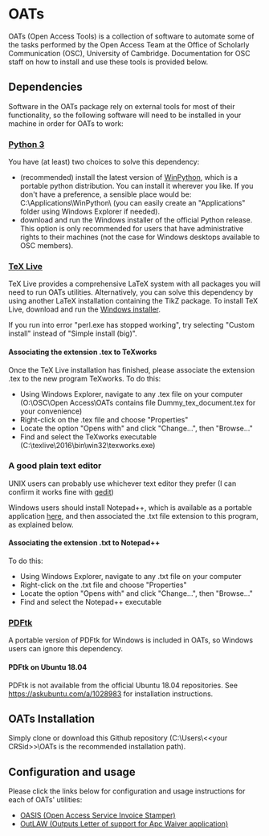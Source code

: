 # OATs

OATs (Open Access Tools) is a collection of software to automate some of the tasks performed by the Open Access Team at the Office of Scholarly Communication (OSC), University of Cambridge. Documentation for OSC staff on how to install and use these tools is provided below.

## Dependencies

Software in the OATs package rely on external tools for most of their functionality, so the following software will need to be installed in your machine in order for OATs to work:

### [Python 3](https://www.python.org)

You have (at least) two choices to solve this dependency:

* (recommended) install the latest version of [WinPython](https://sourceforge.net/projects/winpython), which is a portable python distribution. You can install it wherever you like. If you don't have a preference, a sensible place would be: C:\Applications\WinPython\ (you can easily create an "Applications" folder using Windows Explorer if needed).
* download and run the Windows installer of the official Python release. This option is only recommended for users that have administrative rights to their machines (not the case for Windows desktops available to OSC members). 


### [TeX Live](https://www.tug.org/texlive) 

TeX Live provides a comprehensive LaTeX system with all packages you will need to run OATs utilities. Alternatively, you can solve this dependency by using another LaTeX installation containing the TikZ package. To install TeX Live, download and run the [Windows installer](http://mirror.ctan.org/systems/texlive/tlnet/install-tl-windows.exe).

If you run into error "perl.exe has stopped working", try selecting "Custom install" instead of "Simple install (big)".

#### Associating the extension .tex to TeXworks

Once the TeX Live installation has finished, please associate the extension .tex to the new program TeXworks. To do this:

* Using Windows Explorer, navigate to any .tex file on your computer (O:\OSC\Open Access\OATs contains file Dummy_tex_document.tex for your convenience)
* Right-click on the .tex file and choose "Properties"
* Locate the option "Opens with" and click "Change...", then "Browse..."
* Find and select the TeXworks executable (C:\texlive\2016\bin\win32\texworks.exe)


### A good plain text editor 

UNIX users can probably use whichever text editor they prefer (I can confirm it works fine with [gedit](https://wiki.gnome.org/Apps/Gedit))

Windows users should install Notepad++, which is available as a portable application [here](https://portableapps.com/apps/development/notepadpp_portable), and then associated the .txt file extension to this program, as explained below.

#### Associating the extension .txt to Notepad++

To do this:

* Using Windows Explorer, navigate to any .txt file on your computer
* Right-click on the .txt file and choose "Properties"
* Locate the option "Opens with" and click "Change...", then "Browse..."
* Find and select the Notepad++ executable


### [PDFtk](https://www.pdflabs.com/tools/pdftk-the-pdf-toolkit)

A portable version of PDFtk for Windows is included in OATs, so Windows users can ignore this dependency.

#### PDFtk on Ubuntu 18.04

PDFtk is not available from the official Ubuntu 18.04 repositories. See https://askubuntu.com/a/1028983 for installation instructions.

## OATs Installation

Simply clone or download this Github repository (C:\Users\\<\<your CRSid>>\OATs is the recommended installation path).
  
## Configuration and usage

Please click the links below for configuration and usage instructions for each of OATs' utilities:

* [OASIS (Open Access Service Invoice Stamper)](./docs/oasis.md)
* [OutLAW (Outputs Letter of support for Apc Waiver application)](./docs/outlaw.md)
